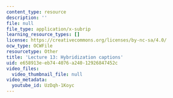 ```yaml
---
content_type: resource
description: ''
file: null
file_type: application/x-subrip
learning_resource_types: []
license: https://creativecommons.org/licenses/by-nc-sa/4.0/
ocw_type: OCWFile
resourcetype: Other
title: 'Lecture 13: Hybridization captions'
uid: e658913e-eb74-4076-a240-12926847452c
video_files:
  video_thumbnail_file: null
video_metadata:
  youtube_id: UzDqh-1Koyc
---
```

